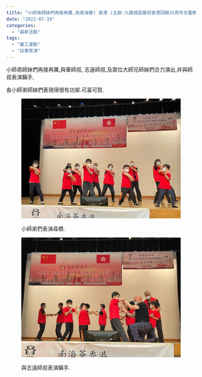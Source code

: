 ```yaml
---
title: "小師弟師妹們再接再厲,為南海薈( 香港 )主辦:九龍城區慶祝香港回歸25周年文藝晚會演出."
date: "2022-07-19"
categories: 
  - "最新活動"
tags: 
  - "義工運動"
  - "詠春表演"
---
```


小師弟師妹們再接再厲,與華師叔, 志遠師叔,及眾位大師兄師姊們合力演出,并與師叔表演黐手,

各小師弟師妹們表現得很有功架.可喜可賀.

<figure>

[![](images/PHOTO-2022-07-17-16-14-33.jpg)](http://13.229.250.225/wp-content/uploads/2022/07/PHOTO-2022-07-17-16-14-33.jpg)

<figcaption>

小師弟們表演尋橋.

</figcaption>

</figure>

<figure>

[![](images/PHOTO-2022-07-17-16-14-37.jpg)](http://13.229.250.225/wp-content/uploads/2022/07/PHOTO-2022-07-17-16-14-37.jpg)

<figcaption>

與志遠師叔表演黐手.

</figcaption>

</figure>
